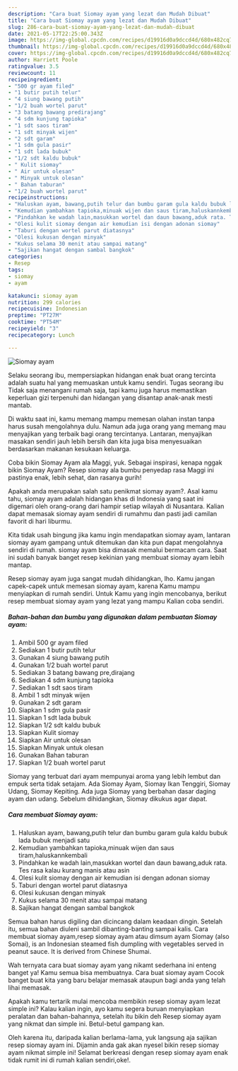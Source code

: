```yaml
---
description: "Cara buat Siomay ayam yang lezat dan Mudah Dibuat"
title: "Cara buat Siomay ayam yang lezat dan Mudah Dibuat"
slug: 286-cara-buat-siomay-ayam-yang-lezat-dan-mudah-dibuat
date: 2021-05-17T22:25:00.343Z
image: https://img-global.cpcdn.com/recipes/d19916d0a9dccd4d/680x482cq70/siomay-ayam-foto-resep-utama.jpg
thumbnail: https://img-global.cpcdn.com/recipes/d19916d0a9dccd4d/680x482cq70/siomay-ayam-foto-resep-utama.jpg
cover: https://img-global.cpcdn.com/recipes/d19916d0a9dccd4d/680x482cq70/siomay-ayam-foto-resep-utama.jpg
author: Harriett Poole
ratingvalue: 3.5
reviewcount: 11
recipeingredient:
- "500 gr ayam filed"
- "1 butir putih telur"
- "4 siung bawang putih"
- "1/2 buah wortel parut"
- "3 batang bawang predirajang"
- "4 sdm kunjung tapioka"
- "1 sdt saos tiram"
- "1 sdt minyak wijen"
- "2 sdt garam"
- "1 sdm gula pasir"
- "1 sdt lada bubuk"
- "1/2 sdt kaldu bubuk"
- " Kulit siomay"
- " Air untuk olesan"
- " Minyak untuk olesan"
- " Bahan taburan"
- "1/2 buah wortel parut"
recipeinstructions:
- "Haluskan ayam, bawang,putih telur dan bumbu garam gula kaldu bubuk lada bubuk menjadi satu"
- "Kemudian yambahkan tapioka,minuak wijen dan saus tiram,haluskannkembali"
- "Pindahkan ke wadah lain,masukkan wortel dan daun bawang,aduk rata. Tes rasa kalau kurang manis atau asin"
- "Olesi kulit siomay dengan air kemudian isi dengan adonan siomay"
- "Taburi dengan wortel parut diatasnya"
- "Olesi kukusan dengan minyak"
- "Kukus selama 30 menit atau sampai matang"
- "Sajikan hangat dengan sambal bangkok"
categories:
- Resep
tags:
- siomay
- ayam

katakunci: siomay ayam 
nutrition: 299 calories
recipecuisine: Indonesian
preptime: "PT27M"
cooktime: "PT54M"
recipeyield: "3"
recipecategory: Lunch

---
```



![Siomay ayam](https://img-global.cpcdn.com/recipes/d19916d0a9dccd4d/680x482cq70/siomay-ayam-foto-resep-utama.jpg)

Selaku seorang ibu, mempersiapkan hidangan enak buat orang tercinta adalah suatu hal yang memuaskan untuk kamu sendiri. Tugas seorang ibu Tidak saja menangani rumah saja, tapi kamu juga harus memastikan keperluan gizi terpenuhi dan hidangan yang disantap anak-anak mesti mantab.

Di waktu  saat ini, kamu memang mampu memesan olahan instan tanpa harus susah mengolahnya dulu. Namun ada juga orang yang memang mau menyajikan yang terbaik bagi orang tercintanya. Lantaran, menyajikan masakan sendiri jauh lebih bersih dan kita juga bisa menyesuaikan berdasarkan makanan kesukaan keluarga. 

Coba bikin Siomay Ayam ala Maggi, yuk. Sebagai inspirasi, kenapa nggak bikin Siomay Ayam? Resep siomay ala bumbu penyedap rasa Maggi ini pastinya enak, lebih sehat, dan rasanya gurih!

Apakah anda merupakan salah satu penikmat siomay ayam?. Asal kamu tahu, siomay ayam adalah hidangan khas di Indonesia yang saat ini digemari oleh orang-orang dari hampir setiap wilayah di Nusantara. Kalian dapat memasak siomay ayam sendiri di rumahmu dan pasti jadi camilan favorit di hari liburmu.

Kita tidak usah bingung jika kamu ingin mendapatkan siomay ayam, lantaran siomay ayam gampang untuk ditemukan dan kita pun dapat mengolahnya sendiri di rumah. siomay ayam bisa dimasak memalui bermacam cara. Saat ini sudah banyak banget resep kekinian yang membuat siomay ayam lebih mantap.

Resep siomay ayam juga sangat mudah dihidangkan, lho. Kamu jangan capek-capek untuk memesan siomay ayam, karena Kamu mampu menyiapkan di rumah sendiri. Untuk Kamu yang ingin mencobanya, berikut resep membuat siomay ayam yang lezat yang mampu Kalian coba sendiri.

<!--inarticleads1-->

##### Bahan-bahan dan bumbu yang digunakan dalam pembuatan Siomay ayam:

1. Ambil 500 gr ayam filed
1. Sediakan 1 butir putih telur
1. Gunakan 4 siung bawang putih
1. Gunakan 1/2 buah wortel parut
1. Sediakan 3 batang bawang pre,dirajang
1. Sediakan 4 sdm kunjung tapioka
1. Sediakan 1 sdt saos tiram
1. Ambil 1 sdt minyak wijen
1. Gunakan 2 sdt garam
1. Siapkan 1 sdm gula pasir
1. Siapkan 1 sdt lada bubuk
1. Siapkan 1/2 sdt kaldu bubuk
1. Siapkan  Kulit siomay
1. Siapkan  Air untuk olesan
1. Siapkan  Minyak untuk olesan
1. Gunakan  Bahan taburan
1. Siapkan 1/2 buah wortel parut


Siomay yang terbuat dari ayam mempunyai aroma yang lebih lembut dan empuk serta tidak setajam. Ada Siomay Ayam, Siomay Ikan Tenggiri, Siomay Udang, Siomay Kepiting. Ada juga Siomay yang berbahan dasar daging ayam dan udang. Sebelum dihidangkan, Siomay dikukus agar dapat. 

<!--inarticleads2-->

##### Cara membuat Siomay ayam:

1. Haluskan ayam, bawang,putih telur dan bumbu garam gula kaldu bubuk lada bubuk menjadi satu
1. Kemudian yambahkan tapioka,minuak wijen dan saus tiram,haluskannkembali
1. Pindahkan ke wadah lain,masukkan wortel dan daun bawang,aduk rata. Tes rasa kalau kurang manis atau asin
1. Olesi kulit siomay dengan air kemudian isi dengan adonan siomay
1. Taburi dengan wortel parut diatasnya
1. Olesi kukusan dengan minyak
1. Kukus selama 30 menit atau sampai matang
1. Sajikan hangat dengan sambal bangkok


Semua bahan harus digiling dan dicincang dalam keadaan dingin. Setelah itu, semua bahan diuleni sambil dibanting-banting sampai kalis. Cara membuat siomay ayam,resep siomay ayam atau dimsum ayam Siomay (also Somai), is an Indonesian steamed fish dumpling with vegetables served in peanut sauce. It is derived from Chinese Shumai. 

Wah ternyata cara buat siomay ayam yang nikamt sederhana ini enteng banget ya! Kamu semua bisa membuatnya. Cara buat siomay ayam Cocok banget buat kita yang baru belajar memasak ataupun bagi anda yang telah lihai memasak.

Apakah kamu tertarik mulai mencoba membikin resep siomay ayam lezat simple ini? Kalau kalian ingin, ayo kamu segera buruan menyiapkan peralatan dan bahan-bahannya, setelah itu bikin deh Resep siomay ayam yang nikmat dan simple ini. Betul-betul gampang kan. 

Oleh karena itu, daripada kalian berlama-lama, yuk langsung aja sajikan resep siomay ayam ini. Dijamin anda gak akan nyesel bikin resep siomay ayam nikmat simple ini! Selamat berkreasi dengan resep siomay ayam enak tidak rumit ini di rumah kalian sendiri,oke!.

